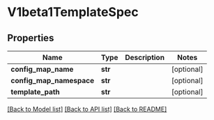 # V1beta1TemplateSpec

## Properties
Name | Type | Description | Notes
------------ | ------------- | ------------- | -------------
**config_map_name** | **str** |  | [optional] 
**config_map_namespace** | **str** |  | [optional] 
**template_path** | **str** |  | [optional] 

[[Back to Model list]](../README.md#documentation-for-models) [[Back to API list]](../README.md#documentation-for-api-endpoints) [[Back to README]](../README.md)


